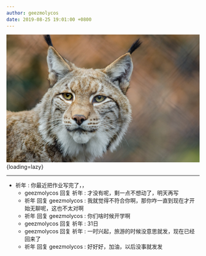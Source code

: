 ```yaml
---
author: geezmolycos
date: 2019-08-25 19:01:00 +0800
---
```


![](/images/qq-zone/2019-08-25-lynx.jpg){loading=lazy}

---

- 祈年 : 你最近把作业写完了，，
  - geezmolycos 回复 祈年 : 才没有呢，剩一点不想动了，明天再写
  - 祈年 回复 geezmolycos : 我就觉得不符合你啊，那你咋一直到现在才开始无聊呢，这也不太对啊
  - 祈年 回复 geezmolycos : 你们啥时候开学啊
  - geezmolycos 回复 祈年 : 31日
  - geezmolycos 回复 祈年 : 一时兴起，旅游的时候没意思就发，现在已经回来了
  - 祈年 回复 geezmolycos : 好好好，加油，以后没事就发发
